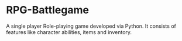 # RPG-Battlegame
A single player Role-playing game developed via Python.
It consists of features like character abilities, items and inventory.
